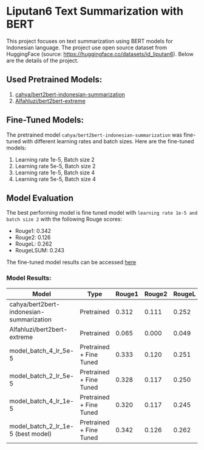 # Liputan6 Text Summarization with BERT

This project focuses on text summarization using BERT models for Indonesian language. The project use open source dataset from
HuggingFace (source: https://huggingface.co/datasets/id_liputan6). Below are the details of the project.

## Used Pretrained Models:

1. [cahya/bert2bert-indonesian-summarization](https://huggingface.co/cahya/bert2bert-indonesian-summarization)
2. [Alfahluzi/bert2bert-extreme](https://huggingface.co/Alfahluzi/bert2bert-Large)

## Fine-Tuned Models:

The pretrained model `cahya/bert2bert-indonesian-summarization` was fine-tuned with different learning rates and batch sizes. Here are the fine-tuned models:

1. Learning rate 1e-5, Batch size 2
2. Learning rate 5e-5, Batch size 2
3. Learning rate 1e-5, Batch size 4
4. Learning rate 5e-5, Batch size 4

## Model Evaluation

The best performing model is fine tuned model with `learning rate 1e-5 and batch size 2` with the following Rouge scores:

- Rouge1: 0.342
- Rouge2: 0.126
- RougeL: 0.262
- RougeLSUM: 0.243

The fine-tuned model results can be accessed [here](https://huggingface.co/alfandy/bert2bert-batch2-lr1e-5-summarization) 

### Model Results:

| Model                                          | Type                    | Rouge1 | Rouge2 | RougeL | RougeLSUM |
|------------------------------------------------|-------------------------|--------|--------|--------|-----------|
| cahya/bert2bert-indonesian-summarization      | Pretrained              | 0.312  | 0.111  | 0.252  | 0.225     |
| Alfahluzi/bert2bert-extreme                   | Pretrained              | 0.065  | 0.000  | 0.049  | 0.038     |
| model_batch_4_lr_5e-5                         | Pretrained + Fine Tuned | 0.333  | 0.120  | 0.251  | 0.235     |
| model_batch_2_lr_5e-5                         | Pretrained + Fine Tuned | 0.328  | 0.117  | 0.250  | 0.232     |
| model_batch_4_lr_1e-5                         | Pretrained + Fine Tuned | 0.320  | 0.117  | 0.245  | 0.227     |
| model_batch_2_lr_1e-5 (best model)            | Pretrained + Fine Tuned | 0.342  | 0.126  | 0.262  | 0.243     |

